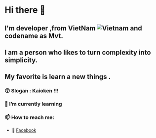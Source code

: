 # Hi there 👋
## I'm developer ,from VietNam ![Vietnam](https://raw.githubusercontent.com/stevenrskelton/flag-icon/master/png/16/country-4x3/vn.png "Vietnam") and codename as Mvt.
## I am a person who likes to turn complexity into simplicity.
## My favorite is learn a new things .
### 😚 Slogan : Kaioken !!!
### 🌱 I’m currently learning 
### 📫 How to reach me:
* 💋 [Facebook](https://www.facebook.com/sieuphammaitien594)
